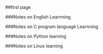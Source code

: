 ##first page


###Notes on English Learnning


###Notes on C program language Learnning


###Notes on Python learning


###Notes on Linux learning



